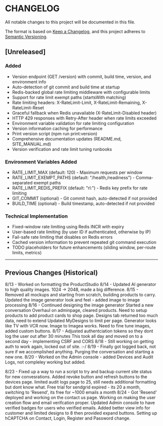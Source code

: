 # CHANGELOG

All notable changes to this project will be documented in this file.

The format is based on [Keep a Changelog](https://keepachangelog.com/en/1.0.0/),
and this project adheres to [Semantic Versioning](https://semver.org/spec/v2.0.0.html).

## [Unreleased]

### Added
- Version endpoint (GET /version) with commit, build time, version, and environment info
- Auto-detection of git commit and build time at startup
- Redis-backed global rate limiting middleware with configurable limits
- Support for rate limit exempt paths (startsWith matching)
- Rate limiting headers: X-RateLimit-Limit, X-RateLimit-Remaining, X-RateLimit-Reset
- Graceful fallback when Redis unavailable (X-RateLimit-Disabled header)
- HTTP 429 responses with Retry-After header when rate limits exceeded
- Environment variable validation for rate limiting configuration
- Version information caching for performance
- Print version script (npm run print:version)
- Comprehensive documentation updates (README.md, SITE_MANUAL.md)
- Version verification and rate limit tuning runbooks

### Environment Variables Added
- RATE_LIMIT_MAX (default: 120) - Maximum requests per window
- RATE_LIMIT_EXEMPT_PATHS (default: "/health,/readiness") - Comma-separated exempt paths
- RATE_LIMIT_REDIS_PREFIX (default: "rl:") - Redis key prefix for rate limiting
- GIT_COMMIT (optional) - Git commit hash, auto-detected if not provided
- BUILD_TIME (optional) - Build timestamp, auto-detected if not provided

### Technical Implementation
- Fixed-window rate limiting using Redis INCR with expiry
- User-based rate limiting (by user ID if authenticated, otherwise by IP)
- Fail-safe rate limiting that disables on Redis errors
- Cached version information to prevent repeated git command execution
- TODO placeholders for future enhancements (sliding window, per-route limits, metrics)

---

## Previous Changes (Historical)

8/13 - Worked on formatting the ProductStudio
8/14 - Updated AI generator to high quality images. 1024 -> 2048, made a big difference.
8/15 - Removed all mockups and starting from scratch, building products to carry.
  Updated the image generator look and feel - added image to image processing
8/16 - Continued designing the image generator
  Started a new conversation
  Overhaul on adminpage, cleared products.
  Need to setup products to add product cards to shop page.
  Designs tab returned too much data, need to extend
  Updated MyDesigns to limit per page.
  Generator looks like TV with VCR now.
  Image to Imagea works.
  Need to fine tune images, added custom buttons.
8/17 - Adjusted authentciation tokens so they dont log the user out after 30 minutes
  This took all day and moved on to a second day - implementing CSRF and CORS
8/18 - Still working on getting auth to work again, locked out of site. :-/
8/19 - Finally got logged back, not sure if we accomplished anything.
  Purging the conversation and starting a new one. 
8/20 - Worked on the Admin console - added Devices and Audit Logs, not compleley working but added.

8/23 - Fixed up a way to run a script to try and backup current site status for new convesrations.
  Added revoke button and refresh buttons to the devices page. limited audit logs page to 25, still needs additional formatting but dont know what. 
  Free trial for sendgrid expired - its 20 a month, switching to 'Resend', its free for ~1000 emails a month
8/24 - Got 'Resend' deployed and working on the contact us page. Working on making the user creation flow and email verifcation proper. Updated Admin console to have verified badges for users who verified emails. Added better view info for customer and limited designs to 8 then provided expand buttons.
Setting up hCAPTCHA on Contact, Login, Register and Password change. 










